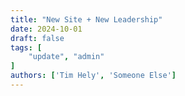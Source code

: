 ```yaml
---
title: "New Site + New Leadership"
date: 2024-10-01
draft: false
tags: [
    "update", "admin"
]
authors: ['Tim Hely', 'Someone Else']
---
```




 